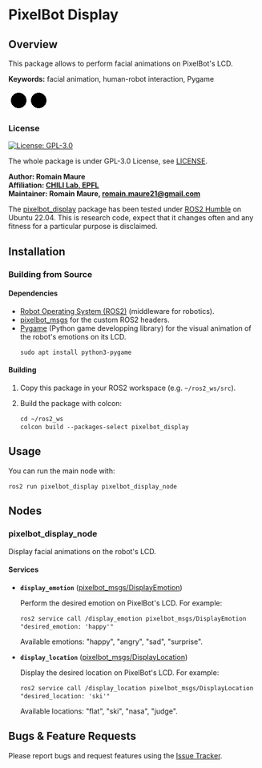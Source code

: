 # PixelBot Display

## Overview

This package allows to perform facial animations on PixelBot's LCD. 

**Keywords:** facial animation, human-robot interaction, Pygame

![Display example](../../imgs/emotion_example.png)

### License

[![License: GPL-3.0](https://img.shields.io/badge/license-GPLv3-blue)](https://www.gnu.org/licenses/gpl-3.0.en.html)

The whole package is under GPL-3.0 License, see [LICENSE](https://github.com/RomainMaure/PixelBot/blob/pixelbot_v2/LICENSE).

**Author: Romain Maure<br />
Affiliation: [CHILI Lab, EPFL](https://www.epfl.ch/labs/chili/)<br />
Maintainer: Romain Maure, romain.maure21@gmail.com**

The [pixelbot_display](https://github.com/RomainMaure/PixelBot/tree/pixelbot_v2/src/pixelbot_display) package has been tested under [ROS2 Humble](https://docs.ros.org/en/humble/index.html) on Ubuntu 22.04.
This is research code, expect that it changes often and any fitness for a particular purpose is disclaimed.

## Installation

### Building from Source

#### Dependencies

- [Robot Operating System (ROS2)](https://docs.ros.org/en/humble/index.html) (middleware for robotics).
- [pixelbot_msgs](https://github.com/RomainMaure/PixelBot/tree/pixelbot_v2/src/pixelbot_msgs) for the custom ROS2 headers.
- [Pygame](https://www.pygame.org/news) (Python game developping library) for the visual animation of the robot's emotions on its LCD.
    ```
	sudo apt install python3-pygame
    ```

#### Building

1) Copy this package in your ROS2 workspace (e.g. `~/ros2_ws/src`).

2) Build the package with colcon:
    ```
    cd ~/ros2_ws
    colcon build --packages-select pixelbot_display
    ```

## Usage

You can run the main node with:
```
ros2 run pixelbot_display pixelbot_display_node
```

## Nodes

### pixelbot_display_node

Display facial animations on the robot's LCD.

#### Services

* **`display_emotion`** ([pixelbot_msgs/DisplayEmotion](https://github.com/RomainMaure/PixelBot/blob/pixelbot_v2/src/pixelbot_msgs/srv/DisplayEmotion.srv))

	Perform the desired emotion on PixelBot's LCD. For example:
    ```
	ros2 service call /display_emotion pixelbot_msgs/DisplayEmotion "desired_emotion: 'happy'"
    ```

    Available emotions: "happy", "angry", "sad", "surprise".

* **`display_location`** ([pixelbot_msgs/DisplayLocation](https://github.com/RomainMaure/PixelBot/blob/pixelbot_v2/src/pixelbot_msgs/srv/DisplayLocation.srv))

	Display the desired location on PixelBot's LCD. For example:
    ```
	ros2 service call /display_location pixelbot_msgs/DisplayLocation "desired_location: 'ski'"
    ```

    Available locations: "flat", "ski", "nasa", "judge".

## Bugs & Feature Requests

Please report bugs and request features using the [Issue Tracker](https://github.com/RomainMaure/PixelBot/issues).
